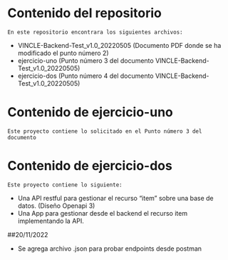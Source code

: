 # Contenido del repositorio
	En este repositorio encontrara los siguientes archivos:
	
* VINCLE-Backend-Test_v1.0_20220505 (Documento PDF donde se ha modificado el punto número 2)
* ejercicio-uno (Punto número 3 del documento VINCLE-Backend-Test_v1.0_20220505)
* ejercicio-dos (Punto número 4 del documento VINCLE-Backend-Test_v1.0_20220505)
	
# Contenido de ejercicio-uno	
	Este proyecto contiene lo solicitado en el Punto número 3 del documento
	

# Contenido de ejercicio-dos	
	Este proyecto contiene lo siguiente:
	
* Una API restful para gestionar el recurso “item” sobre una base de datos. (Diseño Openapi 3)
* Una App para gestionar desde el backend el recurso item implementando la API.
	
##20/11/2022
	
* Se agrega archivo .json  para probar endpoints desde postman